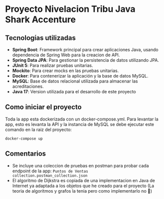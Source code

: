 # Proyecto Nivelacion Tribu Java Shark Accenture



## Tecnologías utilizadas

- **Spring Boot**: Framework principal para crear aplicaciones Java, usando dependencia de Spring Web para la creacion de API.
- **Spring Data JPA**: Para gestionar la persistencia de datos utilizando JPA.
- **JUnit 5**: Para realizar pruebas unitarias.
- **Mockito**: Para crear mocks en las pruebas unitarias.
- **Docker**: Para contenerizar la aplicación y la base de datos MySQL.
- **MySQL**: Base de datos relacional utilizada para almacenar las acreditaciones.
- **Java 17**: Version utilizada para el desarrollo de este proyecto

## Como iniciar el proyecto

Toda la app esta dockerizada con un docker-compose.yml. Para levantar la app, esto es levanta la API y la instancia de MySQL se debe ejecutar este comando en la raiz del proyecto:

`docker-compose up`

## Comentarios

- Se incluye una coleccion de pruebas en postman para probar cada endpoint de la app: `Puntos de Ventas collection.postman_collection.json`
- El algoritmo de Dijkstra es copiada de una implementacion en Java de Internet ya adaptada a los objetos que he creado para el proyecto (La teoria de algoritmos y grafos la tenia pero como implementarlo no 🤣)

